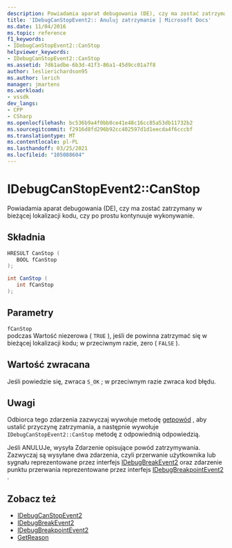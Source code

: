 ```yaml
---
description: Powiadamia aparat debugowania (DE), czy ma zostać zatrzymany w bieżącej lokalizacji kodu, czy po prostu kontynuuje wykonywanie.
title: 'IDebugCanStopEvent2:: Anuluj zatrzymanie | Microsoft Docs'
ms.date: 11/04/2016
ms.topic: reference
f1_keywords:
- IDebugCanStopEvent2::CanStop
helpviewer_keywords:
- IDebugCanStopEvent2::CanStop
ms.assetid: 7d61adbe-6b3d-41f3-86a1-45d9cc01a7f8
author: leslierichardson95
ms.author: lerich
manager: jmartens
ms.workload:
- vssdk
dev_langs:
- CPP
- CSharp
ms.openlocfilehash: bc536b9a4f0bb0ce41e48c16cc85a53db11732b2
ms.sourcegitcommit: f2916d8fd296b92cc402597d1d1eecda4f6cccbf
ms.translationtype: MT
ms.contentlocale: pl-PL
ms.lasthandoff: 03/25/2021
ms.locfileid: "105088604"
---
```

# <a name="idebugcanstopevent2canstop"></a>IDebugCanStopEvent2::CanStop
Powiadamia aparat debugowania (DE), czy ma zostać zatrzymany w bieżącej lokalizacji kodu, czy po prostu kontynuuje wykonywanie.

## <a name="syntax"></a>Składnia

```cpp
HRESULT CanStop ( 
   BOOL fCanStop
);
```

```csharp
int CanStop ( 
   int fCanStop
);
```

## <a name="parameters"></a>Parametry
`fCanStop`\
podczas Wartość niezerowa ( `TRUE` ), jeśli de powinna zatrzymać się w bieżącej lokalizacji kodu; w przeciwnym razie, zero ( `FALSE` ).

## <a name="return-value"></a>Wartość zwracana
 Jeśli powiedzie się, zwraca `S_OK` ; w przeciwnym razie zwraca kod błędu.

## <a name="remarks"></a>Uwagi
 Odbiorca tego zdarzenia zazwyczaj wywołuje metodę [getpowód](../../../extensibility/debugger/reference/idebugcanstopevent2-getreason.md) , aby ustalić przyczynę zatrzymania, a następnie wywołuje `IDebugCanStopEvent2::CanStop` metodę z odpowiednią odpowiedzią.

 Jeśli ANULUJe, wysyła Zdarzenie opisujące powód zatrzymywania. Zazwyczaj są wysyłane dwa zdarzenia, czyli przerwanie użytkownika lub sygnału reprezentowane przez interfejs [IDebugBreakEvent2](../../../extensibility/debugger/reference/idebugbreakevent2.md) oraz zdarzenie punktu przerwania reprezentowane przez interfejs [IDebugBreakpointEvent2](../../../extensibility/debugger/reference/idebugbreakpointevent2.md) .

## <a name="see-also"></a>Zobacz też
- [IDebugCanStopEvent2](../../../extensibility/debugger/reference/idebugcanstopevent2.md)
- [IDebugBreakEvent2](../../../extensibility/debugger/reference/idebugbreakevent2.md)
- [IDebugBreakpointEvent2](../../../extensibility/debugger/reference/idebugbreakpointevent2.md)
- [GetReason](../../../extensibility/debugger/reference/idebugcanstopevent2-getreason.md)
